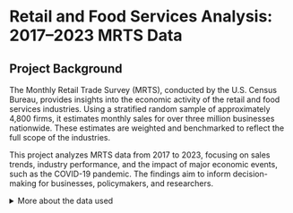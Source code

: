 # Retail and Food Services Analysis: 2017–2023 MRTS Data 

## Project Background

The Monthly Retail Trade Survey (MRTS), conducted by the U.S. Census Bureau, provides insights into the economic activity of the retail and food services industries. Using a stratified random sample of approximately 4,800 firms, it estimates monthly sales for over three million businesses nationwide. These estimates are weighted and benchmarked to reflect the full scope of the industries.

This project analyzes MRTS data from 2017 to 2023, focusing on sales trends, industry performance, and the impact of major economic events, such as the COVID-19 pandemic. The findings aim to inform decision-making for businesses, policymakers, and researchers.
<details>
<summary>More about the data used</summary>

The data was retrieved from the Census Bureau's Monthly Retail Trade Survey (MRTS) API. 

- **API Call Construction**: A Python script was used to query the API with parameters specifying the data type, time range (2017–2023). Both seasonally adjusted and unadjusted metrics are retrieved.
- **Data Handling**: The API response was parsed and transformed into a structured format (CSV) for further analysis.

The Python script used for this process is available [here](scripts/fetch_data.py).
</details>
